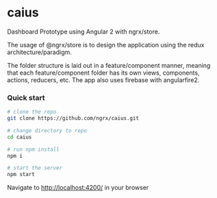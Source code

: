 # caius
Dashboard Prototype using Angular 2 with ngrx/store. 

The usage of @ngrx/store is to design the application using the redux architecture/paradigm.

The folder structure is laid out in a feature/component manner, meaning that each feature/component folder has its own views, components, actions, reducers, etc. 
The app also uses firebase with angularfire2.

### Quick start

```bash
# clone the repo
git clone https://github.com/ngrx/caius.git

# change directory to repo
cd caius

# run npm install
npm i

# start the server
npm start
```

Navigate to [http://localhost:4200/](http://localhost:4200/) in your browser
